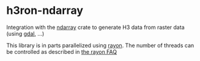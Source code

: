 # h3ron-ndarray

Integration with the [ndarray](https://github.com/rust-ndarray/ndarray) crate to generate H3 data from raster data (using [gdal](https://github.com/georust/gdal), ...)

This library is in parts parallelized using [rayon](https://github.com/rayon-rs/rayon). The number of threads can be controlled as
described in [the rayon FAQ](https://github.com/rayon-rs/rayon/blob/master/FAQ.md#how-many-threads-will-rayon-spawn)
